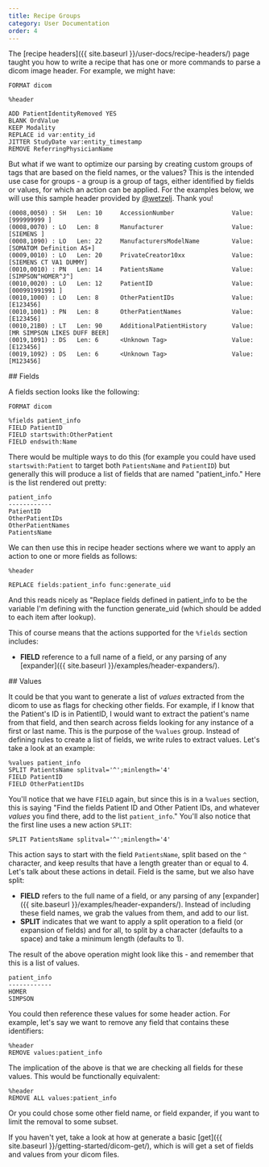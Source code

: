 ```yaml
---
title: Recipe Groups
category: User Documentation
order: 4
---
```


The [recipe headers]({{ site.baseurl }}/user-docs/recipe-headers/) page taught you
how to write a recipe that has one or more commands to parse a dicom image header.
For example, we might have:

```
FORMAT dicom

%header

ADD PatientIdentityRemoved YES
BLANK OrdValue
KEEP Modality
REPLACE id var:entity_id
JITTER StudyDate var:entity_timestamp
REMOVE ReferringPhysicianName
```

But what if we want to optimize our parsing by creating custom groups of tags
that are based on the field names, or the values? This is the intended use
case for groups - a group is a group of tags, either identified by
fields or values, for which an action can be applied. For the examples
below, we will use this sample header provided by [@wetzelj](https://github.com/wetzelj). Thank you!

```
(0008,0050) : SH   Len: 10     AccessionNumber                Value: [999999999 ]
(0008,0070) : LO   Len: 8      Manufacturer                   Value: [SIEMENS ]
(0008,1090) : LO   Len: 22     ManufacturersModelName         Value: [SOMATOM Definition AS+]
(0009,0010) : LO   Len: 20     PrivateCreator10xx             Value: [SIEMENS CT VA1 DUMMY]
(0010,0010) : PN   Len: 14     PatientsName                   Value: [SIMPSON^HOMER^J^]
(0010,0020) : LO   Len: 12     PatientID                      Value: [000991991991 ]
(0010,1000) : LO   Len: 8      OtherPatientIDs                Value: [E123456]
(0010,1001) : PN   Len: 8      OtherPatientNames              Value: [E123456]
(0010,21B0) : LT   Len: 90     AdditionalPatientHistory       Value: [MR SIMPSON LIKES DUFF BEER]
(0019,1091) : DS   Len: 6      <Unknown Tag>                  Value: [E123456]
(0019,1092) : DS   Len: 6      <Unknown Tag>                  Value: [M123456]
```

<a id="fields">
## Fields

A fields section looks like the following:

```
FORMAT dicom

%fields patient_info
FIELD PatientID
FIELD startswith:OtherPatient
FIELD endswith:Name
```

There would be multiple ways to do this (for example you could have used `startswith:Patient` to target both `PatientsName`
and `PatientID`) but generally this will produce a list of fields that are named "patient_info." Here is the list
rendered out pretty:

```
patient_info
------------
PatientID
OtherPatientIDs
OtherPatientNames
PatientsName
```

We can then use this in recipe header sections where we want to apply an action to one or more fields
as follows:

```
%header

REPLACE fields:patient_info func:generate_uid
```

And this reads nicely as "Replace fields defined in patient_info to be the variable 
I'm defining with the function generate_uid (which should be added to each item 
after lookup).

This of course means that the actions supported for the `%fields` section includes:

 - **FIELD** reference to a full name of a field, or any parsing of any [expander]({{ site.baseurl }}/examples/header-expanders/).

<a id="values">
## Values

It could be that you want to generate a list of _values_ extracted from the dicom
to use as flags for checking other fields. For example, if I know that the Patient's ID
is in PatientID, I would want to extract the patient's name from that field,
and then search across fields looking for any instance of a first or last name.
This is the purpose of the `%values` group. Instead of defining rules to create
a list of fields, we write rules to extract values. Let's take a look at an
example:

```
%values patient_info
SPLIT PatientsName splitval='^';minlength='4'
FIELD PatientID
FIELD OtherPatientIDs
```

You'll notice that we have `FIELD` again, but since this is in a `%values`
section, this is saying "Find the fields Patient ID and Other Patient IDs, and whatever
_values_ you find there, add to the list `patient_info`." You'll also
notice that the first line uses a new action `SPLIT`:

```
SPLIT PatientsName splitval='^';minlength='4'
```

This action says to start with the field `PatientsName`, split based on the `^` 
character, and keep results that have a length greater than or equal to 4.
Let's talk about these actions in detail. Field is the same, but we also have split:

 - **FIELD** refers to the full name of a field, or any parsing of any [expander]({{ site.baseurl }}/examples/header-expanders/). Instead of including these field names, we grab the values from them, and add to our list.
 - **SPLIT** indicates that we want to apply a split operation to a field (or expansion of fields) and for all, to split by a character (defaults to a space) and take a minimum length (defaults to 1).

The result of the above operation might look like this - and remember that this is a list of values.

```
patient_info
------------
HOMER
SIMPSON
```

You could then reference these values for some header action. For example, let's say
we want to remove any field that contains these identifiers:

```
%header
REMOVE values:patient_info
```

The implication of the above is that we are checking all fields for these values.
This would be functionally equivalent:

```
%header
REMOVE ALL values:patient_info
```

Or you could chose some other field name, or field expander, if you want to limit
the removal to some subset.

If you haven't yet, take a look at how at generate a basic [get]({{ site.baseurl }}/getting-started/dicom-get/), 
which is will get a set of fields and values from your dicom files.
